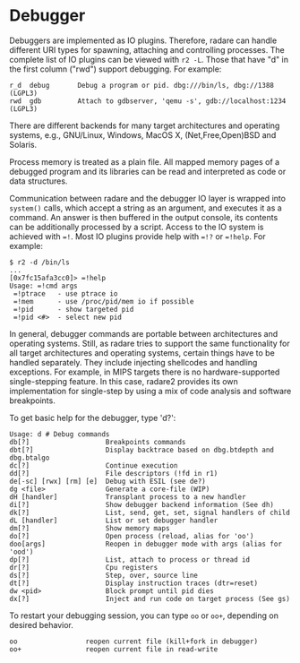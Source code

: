 # Debugger

Debuggers are implemented as IO plugins. Therefore, radare can handle different URI types for spawning, attaching and controlling processes. The complete list of IO plugins can be viewed with `r2 -L`. Those that have "d" in the first column ("rwd") support debugging. For example:

```
r_d  debug       Debug a program or pid. dbg:///bin/ls, dbg://1388 (LGPL3)
rwd  gdb         Attach to gdbserver, 'qemu -s', gdb://localhost:1234 (LGPL3)
```

There are different backends for many target architectures and operating systems, e.g., GNU/Linux, Windows, MacOS X, (Net,Free,Open)BSD and Solaris.

Process memory is treated as a plain file. All mapped memory pages of a debugged program and its libraries can be read and interpreted as code or data structures.

Communication between radare and the debugger IO layer is wrapped into `system()` calls, which accept a string as an argument, and executes it as a command. An answer is then buffered in the output console, its contents can be additionally processed by a script. Access to the IO system is achieved with `=!`. Most IO plugins provide help with `=!?` or `=!help`. For example:

```
$ r2 -d /bin/ls
...
[0x7fc15afa3cc0]> =!help
Usage: =!cmd args
 =!ptrace   - use ptrace io
 =!mem      - use /proc/pid/mem io if possible
 =!pid      - show targeted pid
 =!pid <#>  - select new pid
```

In general, debugger commands are portable between architectures and operating systems. Still, as radare tries to support the same functionality for all target architectures and operating systems, certain things have to be handled separately. They include injecting shellcodes and handling exceptions. For example, in MIPS targets there is no hardware-supported single-stepping feature. In this case, radare2 provides its own implementation for single-step by using a mix of code analysis and software breakpoints.

To get basic help for the debugger, type 'd?':

```
Usage: d # Debug commands
db[?]                   Breakpoints commands
dbt[?]                  Display backtrace based on dbg.btdepth and dbg.btalgo
dc[?]                   Continue execution
dd[?]                   File descriptors (!fd in r1)
de[-sc] [rwx] [rm] [e]  Debug with ESIL (see de?)
dg <file>               Generate a core-file (WIP)
dH [handler]            Transplant process to a new handler
di[?]                   Show debugger backend information (See dh)
dk[?]                   List, send, get, set, signal handlers of child
dL [handler]            List or set debugger handler
dm[?]                   Show memory maps
do[?]                   Open process (reload, alias for 'oo')
doo[args]               Reopen in debugger mode with args (alias for 'ood')
dp[?]                   List, attach to process or thread id
dr[?]                   Cpu registers
ds[?]                   Step, over, source line
dt[?]                   Display instruction traces (dtr=reset)
dw <pid>                Block prompt until pid dies
dx[?]                   Inject and run code on target process (See gs)
```

To restart your debugging session, you can type `oo` or `oo+`, depending on desired behavior.

```
oo                 reopen current file (kill+fork in debugger)
oo+                reopen current file in read-write
```
